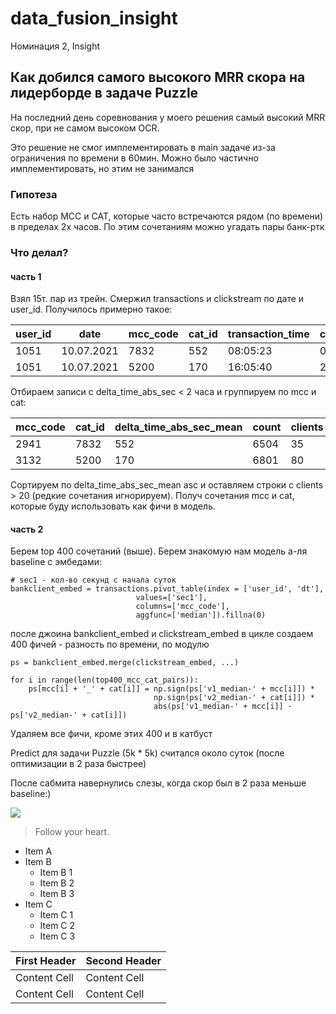# data_fusion_insight
Номинация 2, Insight

## Как добился самого высокого MRR скора на лидерборде в задаче Puzzle
На последний день соревнования у моего решения самый высокий MRR скор, при не самом высоком OCR. 

Это решение не смог имплементировать в main задаче из-за ограничения по времени в 60мин. Можно было частично имплементировать, но этим не занимался

### Гипотеза
Есть набор MCC и CAT, которые часто встречаются рядом (по времени) в пределах 2х часов. По этим сочетаниям можно угадать пары банк-ртк

### Что делал?
#### часть 1
Взял 15т. пар из трейн. Смержил transactions и clickstream по дате и user_id. Получилось примерно такое:

user_id  | date | mcc_code | cat_id | transaction_time | clickstream_time | delta_time_abs_sec
-------- | -----| -------- |------  |------            |------            |------ 
1051  | 10.07.2021 | 7832  | 552    |  08:05:23        |     09:25:43     | 4820 sec
1051  | 10.07.2021  | 5200 | 170    |  16:05:40        |     23:50:40     | 27900 sec 


Отбираем записи с delta_time_abs_sec < 2 часа и группируем по mcc и cat:

mcc_code|	cat_id|	delta_time_abs_sec_mean|	count|	clients
-------- | -----| -------- |------  |------
2941 |	7832|	552	|6504|	35|	33
3132|	5200|	170|	6801|	80|	27

Сортируем по delta_time_abs_sec_mean asc и оставляем строки с clients > 20 (редкие сочетания игнорируем). Получ сочетания mcc и cat, которые буду использовать как фичи в модель.

#### часть 2
Берем top 400 сочетаний (выше). Берем знакомую нам модель а-ля baseline с эмбедами:

```
# sec1 - кол-во секунд с начала суток 
bankclient_embed = transactions.pivot_table(index = ['user_id', 'dt'],
                            values=['sec1'],
                            columns=['mcc_code'],
                            aggfunc=['median']).fillna(0)
```

после джоина bankclient_embed и clickstream_embed в цикле создаем 400 фичей - разность по времени, по модулю

```
ps = bankclient_embed.merge(clickstream_embed, ...)
    
for i in range(len(top400_mcc_cat_pairs)):
    ps[mcc[i] + '_' + cat[i]] = np.sign(ps['v1_median-' + mcc[i]]) * 
                                np.sign(ps['v2_median-' + cat[i]]) * 
                                abs(ps['v1_median-' + mcc[i]] - ps['v2_median-' + cat[i]])
```
Удаляем все фичи, кроме этих 400 и в катбуст

Predict для задачи Puzzle (5k * 5k) считался около суток (после оптимизации в 2 раза быстрее)

После сабмита навернулись слезы, когда скор был в 2 раза меньше baseline:)


![](https://pandao.github.io/editor.md/examples/images/4.jpg)

> Follow your heart.

+ Item A
+ Item B
    + Item B 1
    + Item B 2
    + Item B 3
+ Item C
    * Item C 1
    * Item C 2
    * Item C 3


First Header  | Second Header
------------- | -------------
Content Cell  | Content Cell
Content Cell  | Content Cell 

